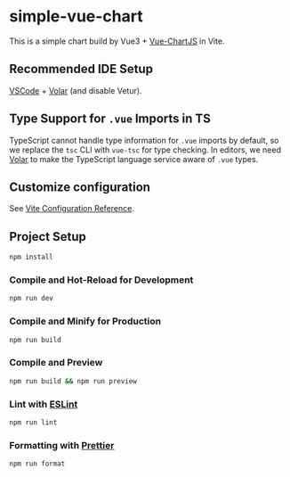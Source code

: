 # simple-vue-chart

This is a simple chart build by Vue3 + [Vue-ChartJS](https://vue-chartjs.org/) in Vite.

## Recommended IDE Setup

[VSCode](https://code.visualstudio.com/) + [Volar](https://marketplace.visualstudio.com/items?itemName=Vue.volar) (and disable Vetur).

## Type Support for `.vue` Imports in TS

TypeScript cannot handle type information for `.vue` imports by default, so we replace the `tsc` CLI with `vue-tsc` for type checking. In editors, we need [Volar](https://marketplace.visualstudio.com/items?itemName=Vue.volar) to make the TypeScript language service aware of `.vue` types.

## Customize configuration

See [Vite Configuration Reference](https://vite.dev/config/).

## Project Setup

```sh
npm install
```

### Compile and Hot-Reload for Development

```sh
npm run dev
```

### Compile and Minify for Production

```sh
npm run build
```

### Compile and Preview

```sh
npm run build && npm run preview
```

### Lint with [ESLint](https://eslint.org/)

```sh
npm run lint
```

### Formatting with [Prettier](https://prettier.io/)

```sh
npm run format
```
